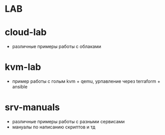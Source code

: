 # LAB

# cloud-lab
- различные примеры работы с облаками 

# kvm-lab
- пример работы с голым kvm + qemu, урпавление через terraform + ansible

# srv-manuals
- различные примеры работы с разными сервисами 
- мануалы по написанию скриптов и тд
